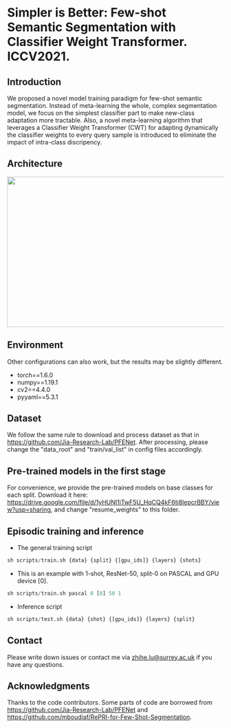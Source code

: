 # Simpler is Better: Few-shot Semantic Segmentation with Classifier Weight Transformer. ICCV2021.

## Introduction
We proposed a novel model training paradigm for few-shot semantic segmentation. Instead of meta-learning the whole, complex segmentation model, we focus on the simplest
classifier part to make new-class adaptation more tractable. Also, a novel meta-learning algorithm that leverages a Classifier Weight Transformer (CWT) for adapting dynamically the classifier weights to every query sample is introduced to eliminate the impact of intra-class discripency. 

## Architecture
<a href="url"><img src="https://github.com/zhiheLu/CWT-for-FSS/blob/main/doc/framework.jpg" align="center" height="350" width="900" ></a>

## Environment
Other configurations can also work, but the results may be slightly different.
- torch==1.6.0
- numpy==1.19.1
- cv2==4.4.0
- pyyaml==5.3.1

## Dataset
We follow the same rule to download and process dataset as that in https://github.com/Jia-Research-Lab/PFENet. After processing, please change the "data_root" and "train/val_list" in config files accordingly.

## Pre-trained models in the first stage
For convenience, we provide the pre-trained models on base classes for each split. Download it here: https://drive.google.com/file/d/1yHUNI1iTwF5U_HqCQ4kF6ti8lepcrBBY/view?usp=sharing, and change "resume_weights" to this folder.

## Episodic training and inference
- The general training script
```python
sh scripts/train.sh {data} {split} {[gpu_ids]} {layers} {shots}
```
- This is an example with 1-shot, ResNet-50, split-0 on PASCAL and GPU device [0].
```python
sh scripts/train.sh pascal 0 [0] 50 1
```
- Inference script
```python
sh scripts/test.sh {data} {shot} {[gpu_ids]} {layers} {split}
```

## Contact
Please write down issues or contact me via zhihe.lu@surrey.ac.uk if you have any questions.

## Acknowledgments
Thanks to the code contributors. Some parts of code are borrowed from https://github.com/Jia-Research-Lab/PFENet and https://github.com/mboudiaf/RePRI-for-Few-Shot-Segmentation.